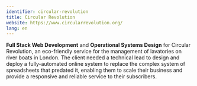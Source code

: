 ```yaml
---
identifier: circular-revolution
title: Circular Revolution
website: https://www.circularrevolution.org/
lang: en
---
```

**Full Stack Web Development** and **Operational Systems Design** for Circular Revolution, an eco-friendly service for the management of lavatories on river boats in London. The client needed a technical lead to design and deploy a fully-automated online system to replace the complex system of spreadsheets that predated it, enabling them to scale their business and provide a responsive and reliable service to their subscribers.
